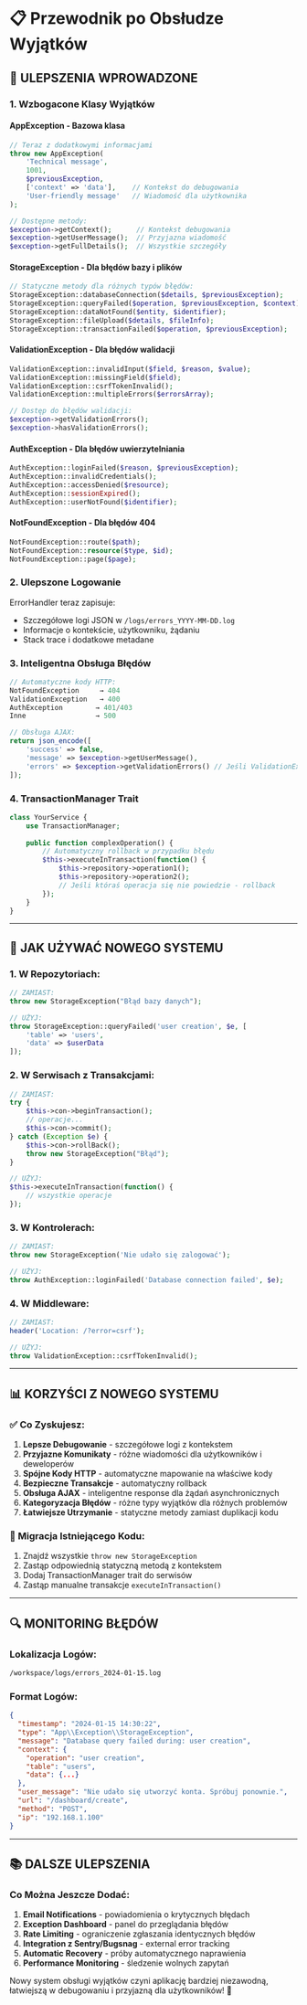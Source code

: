 # 📋 Przewodnik po Obsłudze Wyjątków

## 🔧 **ULEPSZENIA WPROWADZONE**

### **1. Wzbogacone Klasy Wyjątków**

#### **AppException** - Bazowa klasa
```php
// Teraz z dodatkowymi informacjami
throw new AppException(
    'Technical message',
    1001,
    $previousException,
    ['context' => 'data'],    // Kontekst do debugowania
    'User-friendly message'   // Wiadomość dla użytkownika
);

// Dostępne metody:
$exception->getContext();      // Kontekst debugowania  
$exception->getUserMessage();  // Przyjazna wiadomość
$exception->getFullDetails();  // Wszystkie szczegóły
```

#### **StorageException** - Dla błędów bazy i plików
```php
// Statyczne metody dla różnych typów błędów:
StorageException::databaseConnection($details, $previousException);
StorageException::queryFailed($operation, $previousException, $context);
StorageException::dataNotFound($entity, $identifier);
StorageException::fileUpload($details, $fileInfo);
StorageException::transactionFailed($operation, $previousException);
```

#### **ValidationException** - Dla błędów walidacji
```php
ValidationException::invalidInput($field, $reason, $value);
ValidationException::missingField($field);
ValidationException::csrfTokenInvalid();
ValidationException::multipleErrors($errorsArray);

// Dostęp do błędów walidacji:
$exception->getValidationErrors();
$exception->hasValidationErrors();
```

#### **AuthException** - Dla błędów uwierzytelniania
```php
AuthException::loginFailed($reason, $previousException);
AuthException::invalidCredentials();
AuthException::accessDenied($resource);
AuthException::sessionExpired();
AuthException::userNotFound($identifier);
```

#### **NotFoundException** - Dla błędów 404
```php
NotFoundException::route($path);
NotFoundException::resource($type, $id);
NotFoundException::page($page);
```

### **2. Ulepszone Logowanie**

ErrorHandler teraz zapisuje:
- Szczegółowe logi JSON w `/logs/errors_YYYY-MM-DD.log`
- Informacje o kontekście, użytkowniku, żądaniu
- Stack trace i dodatkowe metadane

### **3. Inteligentna Obsługa Błędów**

```php
// Automatyczne kody HTTP:
NotFoundException     → 404
ValidationException   → 400  
AuthException        → 401/403
Inne                 → 500

// Obsługa AJAX:
return json_encode([
    'success' => false,
    'message' => $exception->getUserMessage(),
    'errors' => $exception->getValidationErrors() // Jeśli ValidationException
]);
```

### **4. TransactionManager Trait**

```php
class YourService {
    use TransactionManager;
    
    public function complexOperation() {
        // Automatyczny rollback w przypadku błędu
        $this->executeInTransaction(function() {
            $this->repository->operation1();
            $this->repository->operation2();
            // Jeśli któraś operacja się nie powiedzie - rollback
        });
    }
}
```

---

## 🚀 **JAK UŻYWAĆ NOWEGO SYSTEMU**

### **1. W Repozytoriach:**
```php
// ZAMIAST:
throw new StorageException("Błąd bazy danych");

// UŻYJ:
throw StorageException::queryFailed('user creation', $e, [
    'table' => 'users',
    'data' => $userData
]);
```

### **2. W Serwisach z Transakcjami:**
```php
// ZAMIAST:
try {
    $this->con->beginTransaction();
    // operacje...
    $this->con->commit();
} catch (Exception $e) {
    $this->con->rollBack();
    throw new StorageException("Błąd");
}

// UŻYJ:
$this->executeInTransaction(function() {
    // wszystkie operacje
});
```

### **3. W Kontrolerach:**
```php
// ZAMIAST:
throw new StorageException('Nie udało się zalogować');

// UŻYJ:
throw AuthException::loginFailed('Database connection failed', $e);
```

### **4. W Middleware:**
```php
// ZAMIAST:
header('Location: /?error=csrf');

// UŻYJ:
throw ValidationException::csrfTokenInvalid();
```

---

## 📊 **KORZYŚCI Z NOWEGO SYSTEMU**

### **✅ Co Zyskujesz:**
1. **Lepsze Debugowanie** - szczegółowe logi z kontekstem
2. **Przyjazne Komunikaty** - różne wiadomości dla użytkowników i deweloperów  
3. **Spójne Kody HTTP** - automatyczne mapowanie na właściwe kody
4. **Bezpieczne Transakcje** - automatyczny rollback
5. **Obsługa AJAX** - inteligentne response dla żądań asynchronicznych
6. **Kategoryzacja Błędów** - różne typy wyjątków dla różnych problemów
7. **Łatwiejsze Utrzymanie** - statyczne metody zamiast duplikacji kodu

### **🔄 Migracja Istniejącego Kodu:**
1. Znajdź wszystkie `throw new StorageException`
2. Zastąp odpowiednią statyczną metodą z kontekstem
3. Dodaj TransactionManager trait do serwisów
4. Zastąp manualne transakcje `executeInTransaction()`

---

## 🔍 **MONITORING BŁĘDÓW**

### **Lokalizacja Logów:**
```bash
/workspace/logs/errors_2024-01-15.log
```

### **Format Logów:**
```json
{
  "timestamp": "2024-01-15 14:30:22",
  "type": "App\\Exception\\StorageException", 
  "message": "Database query failed during: user creation",
  "context": {
    "operation": "user creation",
    "table": "users", 
    "data": {...}
  },
  "user_message": "Nie udało się utworzyć konta. Spróbuj ponownie.",
  "url": "/dashboard/create",
  "method": "POST",
  "ip": "192.168.1.100"
}
```

---

## 📚 **DALSZE ULEPSZENIA**

### **Co Można Jeszcze Dodać:**
1. **Email Notifications** - powiadomienia o krytycznych błędach
2. **Exception Dashboard** - panel do przeglądania błędów
3. **Rate Limiting** - ograniczenie zgłaszania identycznych błędów
4. **Integration z Sentry/Bugsnag** - external error tracking
5. **Automatic Recovery** - próby automatycznego naprawienia
6. **Performance Monitoring** - śledzenie wolnych zapytań

Nowy system obsługi wyjątków czyni aplikację bardziej niezawodną, łatwiejszą w debugowaniu i przyjazną dla użytkowników! 🎉